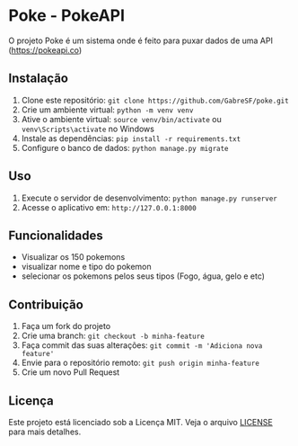 # Poke - PokeAPI

O projeto Poke é um sistema onde é feito para puxar dados de uma API (https://pokeapi.co)

## Instalação

1. Clone este repositório: `git clone https://github.com/GabreSF/poke.git`
2. Crie um ambiente virtual: `python -m venv venv`
3. Ative o ambiente virtual: `source venv/bin/activate` ou `venv\Scripts\activate` no Windows
4. Instale as dependências: `pip install -r requirements.txt`
5. Configure o banco de dados: `python manage.py migrate`

## Uso

1. Execute o servidor de desenvolvimento: `python manage.py runserver`
2. Acesse o aplicativo em: `http://127.0.0.1:8000`

## Funcionalidades

- Visualizar os 150 pokemons
- visualizar nome e tipo do pokemon
- selecionar os pokemons pelos seus tipos (Fogo, água, gelo e etc)

## Contribuição

1. Faça um fork do projeto
2. Crie uma branch: `git checkout -b minha-feature`
3. Faça commit das suas alterações: `git commit -m 'Adiciona nova feature'`
4. Envie para o repositório remoto: `git push origin minha-feature`
5. Crie um novo Pull Request

## Licença

Este projeto está licenciado sob a Licença MIT. Veja o arquivo [LICENSE](LICENSE) para mais detalhes.
